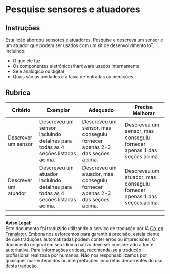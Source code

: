 <!--
CO_OP_TRANSLATOR_METADATA:
{
  "original_hash": "c5a568320b1159394108544807895337",
  "translation_date": "2025-08-28T03:44:34+00:00",
  "source_file": "1-getting-started/lessons/3-sensors-and-actuators/assignment.md",
  "language_code": "br"
}
-->
# Pesquise sensores e atuadores

## Instruções

Esta lição abordou sensores e atuadores. Pesquise e descreva um sensor e um atuador que podem ser usados com um kit de desenvolvimento IoT, incluindo:

* O que ele faz
* Os componentes eletrônicos/hardware usados internamente
* Se é analógico ou digital
* Quais são as unidades e a faixa de entradas ou medições

## Rubrica

| Critério | Exemplar | Adequado | Precisa Melhorar |
| -------- | --------- | -------- | ---------------- |
| Descrever um sensor | Descreveu um sensor incluindo detalhes para todas as 4 seções listadas acima. | Descreveu um sensor, mas conseguiu fornecer apenas 2-3 das seções acima. | Descreveu um sensor, mas conseguiu fornecer apenas 1 das seções acima. |
| Descrever um atuador | Descreveu um atuador incluindo detalhes para todas as 4 seções listadas acima. | Descreveu um atuador, mas conseguiu fornecer apenas 2-3 das seções acima. | Descreveu um atuador, mas conseguiu fornecer apenas 1 das seções acima. |

---

**Aviso Legal**:  
Este documento foi traduzido utilizando o serviço de tradução por IA [Co-op Translator](https://github.com/Azure/co-op-translator). Embora nos esforcemos para garantir a precisão, esteja ciente de que traduções automatizadas podem conter erros ou imprecisões. O documento original em seu idioma nativo deve ser considerado a fonte autoritativa. Para informações críticas, recomenda-se a tradução profissional realizada por humanos. Não nos responsabilizamos por quaisquer mal-entendidos ou interpretações incorretas decorrentes do uso desta tradução.